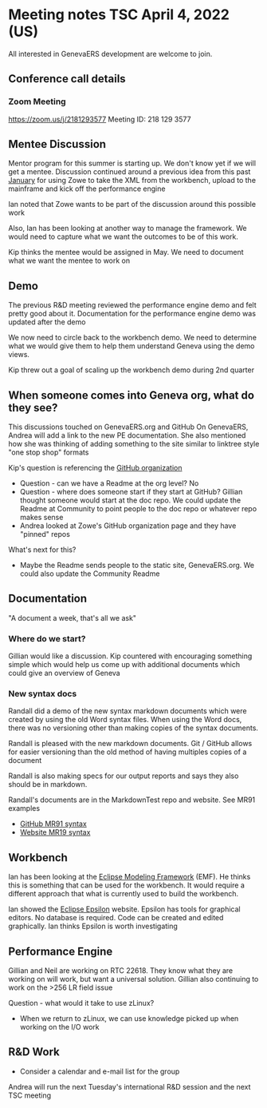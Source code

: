 
# Meeting notes TSC April 4, 2022 (US)

All interested in GenevaERS development are welcome to join.

## Conference call details

### Zoom Meeting

https://zoom.us/j/2181293577 Meeting ID: 218 129 3577  

## Mentee Discussion 
Mentor program for this summer is starting up. We don't know yet if we will get a mentee. Discussion continued around a previous idea from this past [January](https://github.com/StateFarmIns/community/blob/master/tsc/meetings/2022/2022Jan11_GenveaERS-TSC_MeetingMinutes.md) for using Zowe to take the XML from the workbench, upload to the mainframe and kick off the performance engine

Ian noted that Zowe wants to be part of the discussion around this possible work

Also, Ian has been looking at another way to manage the framework. We would need to capture what we want the outcomes to be of this work.

Kip thinks the mentee would be assigned in May. We need to document what we want the mentee to work on

## Demo
The previous R&D meeting reviewed the performance engine demo and felt pretty good about it. Documentation for the performance engine demo was updated after the demo

We now need to circle back to the workbench demo. We need to determine what we would give them to help them understand Geneva using the demo views.

Kip threw out a goal of scaling up the workbench demo during 2nd quarter

## When someone comes into Geneva org, what do they see?
This discussions touched on GenevaERS.org and GitHub
On GenevaERS, Andrea will add a link to the new PE documentation. She also mentioned how she was thinking of adding something to the site similar to linktree style "one stop shop" formats

Kip's question is referencing the [GitHub organization](https://github.com/genevaers)
- Question - can we have a Readme at the org level? No
- Question - where does someone start if they start at GitHub? Gillian thought someone would start at the doc repo. We could update the Readme at Community to point people to the doc repo or whatever repo makes sense
- Andrea looked at Zowe's GitHub organization page and they have "pinned" repos 

What's next for this?
- Maybe the Readme sends people to the static site, GenevaERS.org. We could also update the Community Readme

## Documentation
"A document a week, that's all we ask" 

### Where do we start?
Gillian would like a discussion. Kip countered with encouraging something simple which would help us come up with additional documents which could give an overview of Geneva

### New syntax docs
Randall did a demo of the new syntax markdown documents which were created by using the old Word syntax files. When using the Word docs, there was no versioning other than making copies of the syntax documents.

Randall is pleased with the new markdown documents. Git / GitHub allows for easier versioning than the old method of having multiples copies of a document

Randall is also making specs for our output reports and says they also should be in markdown.

Randall's documents are in the MarkdownTest repo and website.
See MR91 examples
- [GitHub MR91 syntax](https://github.com/genevaers/MarkdownTest/blob/main/docs/GVBMR91_Parameter_File_Syntax.md)
- [Website MR19 syntax](https://genevaers.github.io/MarkdownTest/GVBMR91_Parameter_File_Syntax.html)

## Workbench
Ian has been looking at the [Eclipse Modeling Framework](https://www.eclipse.org/modeling/emf/) (EMF). He thinks this is something that can be used for the workbench. It would require a different approach that what is currently used to build the workbench.

Ian showed the [Eclipse Epsilon](https://www.eclipse.org/epsilon/) website. Epsilon has tools for graphical editors. No database is required. Code can be created and edited graphically. Ian thinks Epsilon is worth investigating

## Performance Engine
Gillian and Neil are working on RTC 22618. They know what they are working on will work, but want a universal solution. Gillian also continuing to work on the >256 LR field issue

Question - what would it take to use zLinux?
- When we return to zLinux, we can use knowledge picked up when working on the I/O work

## R&D Work
- Consider a calendar and e-mail list for the group

Andrea will run the next Tuesday's international R&D session and the next TSC meeting
